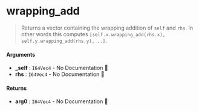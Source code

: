 # wrapping\_add

>  Returns a vector containing the wrapping addition of `self` and `rhs`.
>  In other words this computes `[self.x.wrapping_add(rhs.x), self.y.wrapping_add(rhs.y), ..]`.

#### Arguments

- **\_self** : `I64Vec4` \- No Documentation 🚧
- **rhs** : `I64Vec4` \- No Documentation 🚧

#### Returns

- **arg0** : `I64Vec4` \- No Documentation 🚧
